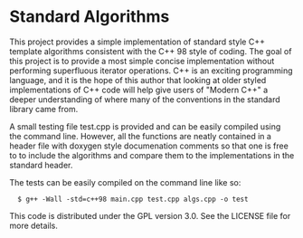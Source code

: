 # Standard Algorithms

This project provides a simple implementation of standard style C++ template
algorithms consistent with the C++ 98 style of coding. The goal of this project
is to provide a most simple concise implementation without performing 
superfluous iterator operations. C++ is an exciting programming language, and it
is the hope of this author that looking at older styled implementations of C++
code will help give users of "Modern C++" a deeper understanding of where many
of the conventions in the standard library came from.

A small testing file test.cpp is provided and can be easily compiled using the
command line. However, all the functions are neatly contained in a header file
with doxygen style documenation comments so that one is free to to include the
algorithms and compare them to the implementations in the standard <algorithm>
header.

The tests can be easily compiled on the command line like so:

``` shell
  $ g++ -Wall -std=c++98 main.cpp test.cpp algs.cpp -o test
```

This code is distributed under the GPL version 3.0. See the LICENSE file for
more details.
